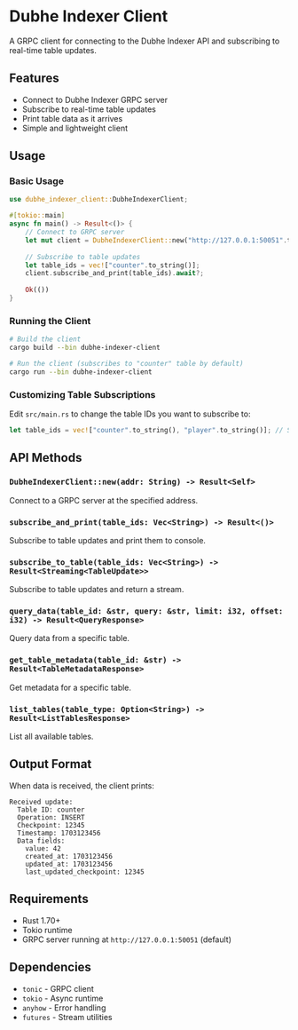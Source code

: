 # Dubhe Indexer Client

A GRPC client for connecting to the Dubhe Indexer API and subscribing to real-time table updates.

## Features

- Connect to Dubhe Indexer GRPC server
- Subscribe to real-time table updates
- Print table data as it arrives
- Simple and lightweight client

## Usage

### Basic Usage

```rust
use dubhe_indexer_client::DubheIndexerClient;

#[tokio::main]
async fn main() -> Result<()> {
    // Connect to GRPC server
    let mut client = DubheIndexerClient::new("http://127.0.0.1:50051".to_string()).await?;
    
    // Subscribe to table updates
    let table_ids = vec!["counter".to_string()];
    client.subscribe_and_print(table_ids).await?;
    
    Ok(())
}
```

### Running the Client

```bash
# Build the client
cargo build --bin dubhe-indexer-client

# Run the client (subscribes to "counter" table by default)
cargo run --bin dubhe-indexer-client
```

### Customizing Table Subscriptions

Edit `src/main.rs` to change the table IDs you want to subscribe to:

```rust
let table_ids = vec!["counter".to_string(), "player".to_string()]; // Subscribe to multiple tables
```

## API Methods

### `DubheIndexerClient::new(addr: String) -> Result<Self>`
Connect to a GRPC server at the specified address.

### `subscribe_and_print(table_ids: Vec<String>) -> Result<()>`
Subscribe to table updates and print them to console.

### `subscribe_to_table(table_ids: Vec<String>) -> Result<Streaming<TableUpdate>>`
Subscribe to table updates and return a stream.

### `query_data(table_id: &str, query: &str, limit: i32, offset: i32) -> Result<QueryResponse>`
Query data from a specific table.

### `get_table_metadata(table_id: &str) -> Result<TableMetadataResponse>`
Get metadata for a specific table.

### `list_tables(table_type: Option<String>) -> Result<ListTablesResponse>`
List all available tables.

## Output Format

When data is received, the client prints:

```
Received update:
  Table ID: counter
  Operation: INSERT
  Checkpoint: 12345
  Timestamp: 1703123456
  Data fields:
    value: 42
    created_at: 1703123456
    updated_at: 1703123456
    last_updated_checkpoint: 12345
```

## Requirements

- Rust 1.70+
- Tokio runtime
- GRPC server running at `http://127.0.0.1:50051` (default)

## Dependencies

- `tonic` - GRPC client
- `tokio` - Async runtime
- `anyhow` - Error handling
- `futures` - Stream utilities 